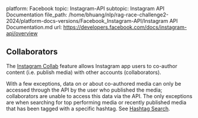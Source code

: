 platform: Facebook
topic: Instagram-API
subtopic: Instagram API Documentation
file_path: /home/bhuang/nlp/rag-race-challenge2-2024/platform-docs-versions/Facebook_Instagram-API/Instagram API Documentation.md
url: https://developers.facebook.com/docs/instagram-api/overview

## Collaborators

The [Instagram Collab](https://www.facebook.com/help/instagram/291200585956732) feature allows Instagram app users to co-author content (i.e. publish media) with other accounts (collaborators).

With a few exceptions, data on or about co-authored media can only be accessed through the API by the user who published the media; collaborators are unable to access this data via the API. The only exceptions are when searching for top performing media or recently published media that has been tagged with a specific hashtag. See [Hashtag Search](https://developers.facebook.com/docs/instagram-api/guides/hashtag-search).

[](#)
